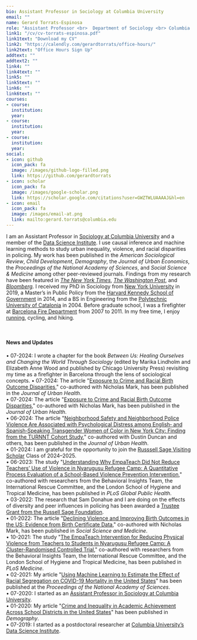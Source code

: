 ```yaml
---
bio: Assistant Professor in Sociology at Columbia University
email: ""
name: Gerard Torrats-Espinosa
role: "Assistant Professor <br>  Department of Sociology <br> Columbia University" 
link1: "/cv/cv-torrats-espinosa.pdf"
link1text: "Download my CV"
link2: "https://calendly.com/gerardtorrats/office-hours/"
link2text: "Office Hours Sign Up"
addtext: ""
addtext2: ""
link4: ""
link4text: ""
link5: ""
link5text: ""
link6: ""
link6text: ""
courses:
- course: 
  institution: 
  year:
- course: 
  institution: 
  year:
- course: 
  institution: 
  year:
social:
- icon: github
  icon_pack: fa
  image: /images/github-logo-filled.png 
  link: https://github.com/gerardtorrats
- icon: scholar
  icon_pack: fa
  image: /images/google-scholar.png 
  link: https://scholar.google.com/citations?user=GWZTWLUAAAAJ&hl=en
- icon: email
  icon_pack: fa
  image: /images/email-at.png 
  link: mailto:gerard.torrats@columbia.edu  
---
```



I am an Assistant Professor in [Sociology at Columbia University](https://sociology.columbia.edu/) and a member of the [Data Science Institute](https://www.datascience.columbia.edu). I use causal inference and machine learning methods to study urban inequality, violence, and racial disparities in policing.  My work has been published in the *American Sociological Review*, *Child Development*, *Demography*, the *Journal of Urban Economics*, the *Proceedings of the National Academy of Sciences*, and *Social Science & Medicine* among other peer-reviewed journals. Findings from my research have been featured in *[The New York Times](https://www.nytimes.com/2017/11/09/upshot/the-unsung-role-that-ordinary-citizens-played-in-the-great-crime-decline.html)*, *[The Washington Post](https://www.washingtonpost.com/news/wonk/wp/2016/04/20/how-violence-shapes-children-for-life/)*, and *[Bloomberg](https://www.bloomberg.com/opinion/articles/2018-02-12/pssst-crime-may-be-near-an-all-time-low)*.  I received my PhD in Sociology from [New York University](https://as.nyu.edu/sociology.html) in 2019, a Master’s in Public Policy from the [Harvard Kennedy School of Government](https://www.hks.harvard.edu/) in 2014, and a BS in Engineering from the [Polytechnic University of Catalonia](https://epseb.upc.edu/en) in 2004. Before graduate school, I was a firefighter at [Barcelona  Fire Department](https://ajuntament.barcelona.cat/bombers/en) from 2007 to 2011. In my free time, I enjoy [running](https://www.athlinks.com/athletes/456521144/statistics), cycling, and hiking.

&nbsp;
#### News and Updates

&bull; 07-2024: I wrote a chapter for the book *Between Us: Healing Ourselves and Changing the World Through Sociology* (edited by Marika Lindholm and Elizabeth Anne Wood and published by Chicago University Press) revisiting my time as a firefighter in Barcelona through the lens of sociological concepts.
&bull; 07-2024: The article  "[Exposure to Crime and Racial Birth Outcome Disparities](https://doi.org/10.1007/s11524-024-00864-w)," co-authored with Nicholas Mark, has been published in the *Journal of Urban Health*.  
&bull; 07-2024: The article  "[Exposure to Crime and Racial Birth Outcome Disparities](https://doi.org/10.1007/s11524-024-00864-w)," co-authored with Nicholas Mark, has been published in the *Journal of Urban Health*.  
&bull; 06-2024: The article  "[Neighborhood Safety and Neighborhood Police Violence Are Associated with Psychological Distress among English‐ and Spanish‐Speaking Transgender Women of Color in New York City: Finding from the TURNNT Cohort Study](https://doi.org/10.1007/s11524-024-00879-3)," co-authored with Dustin Duncan and others, has been published in the *Journal of Urban Health*.  
&bull; 01-2024: I am grateful for the opportunity to join the [Russsell Sage Visiting Scholar](https://www.russellsage.org/about/what-we-do/visiting-scholars-program) Class of 2024–2025.   
&bull; 06-2023: The study  "[Understanding Why EmpaTeach Did Not Reduce Teachers’ Use of Violence in Nyarugusu Refugee Camp: A Quantitative Process Evaluation of a School-Based Violence Prevention Intervention](https://doi.org/10.1371/journal.pgph.0001404)," co-authored with researchers from the Behavioral Insights Team, the International Rescue Committee, and the London School of Hygiene and Tropical Medicine, has been published in *PLoS Global Public Health*.     
&bull; 03-2022: The research that Sam Donahue and I are doing on the effects of diversity and peer influences in policing has been awarded a [Trustee Grant from the Russell Sage Foundation](https://www.russellsage.org/awarded-project/organizational-diversity-peer-influences-and-networks-policing-quasi-experimental).   
&bull; 01-2022: The article  "[Declining Violence and Improving Birth Outcomes in the US: Evidence from Birth Certificate Data](https://doi.org/10.1016/j.socscimed.2021.114595)," co-authored with Nicholas Mark, has been published in *Social Science and Medicine*.     
&bull; 10-2021: The study  "[The EmpaTeach Intervention for Reducing Physical Violence from Teachers to Students in Nyarugusu Refugee Camp: A Cluster-Randomised Controlled Trial](https://journals.plos.org/plosmedicine/article?id=10.1371/journal.pmed.1003808)," co-authored with researchers from the Behavioral Insights Team, the International Rescue Committee, and the London School of Hygiene and Tropical Medicine, has been published in *PLoS Medicine*.     
&bull; 02-2021: My article "[Using Machine Learning to Estimate the Effect of Racial Segregation on COVID-19 Mortality in the United States](https://www.pnas.org/content/118/7/e2015577118)" has been published at the *Proceedings of the National Academy of Sciences*.     
&bull; 07-2020: I started as an [Assistant Professor in Sociology at Columbia University](https://sociology.columbia.edu/content/gerard-torrats-espinosa).  
&bull; 01-2020: My article "[Crime and Inequality in Academic Achievement Across School Districts in the United States](https://doi.org/10.1007/s13524-019-00850-x)" has been published in *Demography*.  
&bull; 07-2019: I started as a postdoctoral researcher at [Columbia University&rsquo;s Data Science Institute](https://www.datascience.columbia.edu/people/gerard-torrats-espinosa/). 



 